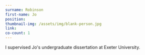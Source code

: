 ```yaml
---
surname: Robinson
first-name: Jo
position: 
thumbnail-img: /assets/img/blank-person.jpg
link: 
co-count: 1
---
```


I supervised Jo's undergraduate dissertation at Exeter University.





